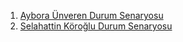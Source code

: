 1. [Aybora Ünveren Durum Senaryosu](Durum_Senaryolari-AyboraUnveren.pdf)
2. [Selahattin Köroğlu Durum Senaryosu](Durum_Senaryolari-SelahattinKoroglu.pdf)
